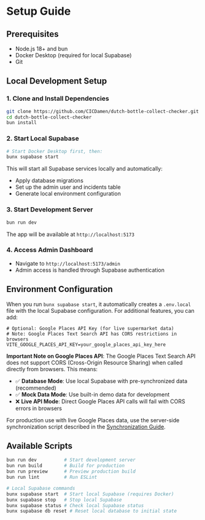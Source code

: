 # Setup Guide

## Prerequisites

- Node.js 18+ and bun
- Docker Desktop (required for local Supabase)
- Git

## Local Development Setup

### 1. Clone and Install Dependencies
```bash
git clone https://github.com/CICDamen/dutch-bottle-collect-checker.git
cd dutch-bottle-collect-checker
bun install
```

### 2. Start Local Supabase
```bash
# Start Docker Desktop first, then:
bunx supabase start
```

This will start all Supabase services locally and automatically:
- Apply database migrations
- Set up the admin user and incidents table
- Generate local environment configuration

### 3. Start Development Server
```bash
bun run dev
```

The app will be available at `http://localhost:5173`

### 4. Access Admin Dashboard
- Navigate to `http://localhost:5173/admin`
- Admin access is handled through Supabase authentication

## Environment Configuration

When you run `bunx supabase start`, it automatically creates a `.env.local` file with the local Supabase configuration. For additional features, you can add:

```env
# Optional: Google Places API Key (for live supermarket data)
# Note: Google Places Text Search API has CORS restrictions in browsers
VITE_GOOGLE_PLACES_API_KEY=your_google_places_api_key_here
```

**Important Note on Google Places API**: The Google Places Text Search API does not support CORS (Cross-Origin Resource Sharing) when called directly from browsers. This means:

- ✅ **Database Mode**: Use local Supabase with pre-synchronized data (recommended)
- ✅ **Mock Data Mode**: Use built-in demo data for development
- ❌ **Live API Mode**: Direct Google Places API calls will fail with CORS errors in browsers

For production use with live Google Places data, use the server-side synchronization script described in the [Synchronization Guide](./sync-guide.md).

## Available Scripts

```bash
bun run dev          # Start development server
bun run build        # Build for production
bun run preview      # Preview production build
bun run lint         # Run ESLint

# Local Supabase commands
bunx supabase start  # Start local Supabase (requires Docker)
bunx supabase stop   # Stop local Supabase
bunx supabase status # Check local Supabase status
bunx supabase db reset # Reset local database to initial state
```